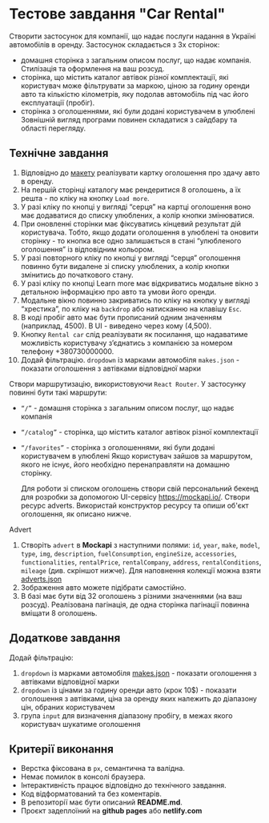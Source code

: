 # Тестове завдання "Car Rental"

Створити застосунок для компанії, що надає послуги надання в Україні
автомобілів в оренду. Застосунок складається з 3х сторінок:

- домашня сторінка з загальним описом послуг, що надає компанія. Стилізація та оформлення на ваш
  розсуд.
- сторінка, що містить каталог автівок різної комплектації, які користувач може фільтрувати за
  маркою, ціною за годину оренди авто та кількістю кілометрів, яку подолав автомобіль під час його
  експлуатації (пробіг).
- сторінка з оголошеннями, які були додані користувачем в улюблені Зовнішній вигляд програми повинен
  складатися з cайдбару та області перегляду.

## Технічне завдання

1. Відповідно до
   [макету](https://www.figma.com/file/XhC8FSCfAkraEF5l7Hx4fL/Test?type=design&node-id=0-1&mode=design&t=F2nkSREvONq12Vrd-0)
   реалізувати картку оголошення про здачу авто в оренду.
2. На першій сторінці каталогу має рендеритися 8 оголошень, а їх решта - по кліку на кнопку
   `Load more`.
3. У разі кліку по кнопці у вигляді “серця” на картці оголошення воно має додаватися до списку
   улюблених, а колір кнопки змінюватися.
4. При оновленні сторінки має фіксуватись кінцевий результат дій користувача. Тобто, якщо додати
   оголошення в улюблені та оновити сторінку - то кнопка все одно залишається в стані “улюбленого
   оголошення” із відповідним кольором.
5. У разі повторного кліку по кнопці у вигляді “серця” оголошення повинно бути видалене зі списку
   улюблених, а колір кнопки змінитись до початкового стану.
6. У разі кліку по кнопці Learn more має відкриватись модальне вікно з детальною інформацією про
   авто та умови його оренди.
7. Модальне вікно повинно закриватись по кліку на кнопку у вигляді “хрестика”, по кліку на
   `backdrop` або натисканню на клавішу `Esc`.
8. В коді пробіг авто має бути прописаний одним значенням (наприклад, 4500). В UI - виведено через
   кому (4,500).
9. Кнопку `Rental car` слід реалізувати як посилання, що надаватиме можливість користувачу
   зʼєднатись з компанією за номером телефону +380730000000.
10. Додай фільтрацію. `dropdown` із марками автомобіля `makes.json` - показати оголошення з автівками відповідної марки

Створи маршрутизацію, використовуючи `React Router`. У застосунку повинні бути такі маршрути:

- `“/”` - домашня сторінка з загальним описом послуг, що надає компанія
- `“/catalog”` - сторінка, що містить каталог автівок різної комплектації
- `“/favorites”` - сторінка з оголошеннями, які були додані користувачем в улюблені Якщо користувач
  зайшов за маршрутом, якого не існує, його необхідно перенаправляти на домашню сторінку.

  Для роботи зі списком оголошень створи свій персональний бекенд для розробки за допомогою UI-сервісу https://mockapi.io/. Створи ресурс adverts. Використай конструктор ресурсу та опиши об'єкт
  оголошення, як описано нижче.

Advert

1. Створіть `advert` в **Mockapi** з наступними полями: `id`, `year`, `make`, `model`, `type`,
   `img`, `description`, `fuelConsumption`, `engineSize`, `accessories`, `functionalities`,
   `rentalPrice`, `rentalCompany`, `address`, `rentalConditions`, `mileage` (див. скріншот нижче).
   Для наповнення колекції можна взяти
   [adverts.json](https://drive.google.com/file/d/134SWMdjZG3MLzM0SJ1hB5bFCC_07N2wg/view)
2. Зображення авто можете підібрати самостійно.
3. В базі має бути від 32 оголошень з різними значеннями (на ваш розсуд). Реалізована пагінація, де
   одна сторінка пагінації повинна вміщати 8 оголошень.

## Додаткове завдання

Додай фільтрацію:

1. `dropdown` із марками автомобіля
   [makes.json](https://drive.google.com/file/d/1ywi6jdoqq0llsd2yDcRKwuLhuL3ds_5z/view) - показати
   оголошення з автівками відповідної марки
2. `dropdown` із цінами за годину оренди авто (крок 10$) - показати оголошення з автівками, ціна за
   оренду яких належить до діапазону цін, обраних користувачем
3. група `input` для визначення діапазону пробігу, в межах якого користувач шукатиме оголошення

## Критерії виконання

- Верстка фіксована в `рх`, семантична та валідна.
- Немає помилок в консолі браузера.
- Інтерактивність працює відповідно до технічного завдання.
- Код відформатований та без коментарів.
- В репозиторії має бути описаний **README.md**.
- Проєкт задеплоїний на **github pages** або **netlify.com**
